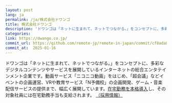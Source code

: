 ```yaml
---
layout: post
lang: ja
permalink: /ja/株式会社ドワンゴ
title: 株式会社ドワンゴ
description: 'ドワンゴは「ネットに生まれて、ネットでつながる。」をコンセプトに、多彩なデジタルコンテンツやサービスを展開しているインターネットの総合エンタテインメント企業です。動画サービス「ニコニコ動画」をはじめ、「超会議」などイベントの企画運営、VRや教育サービス「N予備校」の企画開発、ゲーム・音楽配信サービスの提供まで、幅広く展開しています。在宅勤務を本格導入し、その対象社員には在宅勤務手当も支給されます。 （採用情報）'
categories: 
link: https://dwango.co.jp/
commit_url: https://github.com/remote-jp/remote-in-japan/commit/cf8ada8eae0f29603e476cd235d4527e9ea268e4
commit_at:  2025-01-16
---
```


<p>ドワンゴは「ネットに生まれて、ネットでつながる。」をコンセプトに、多彩なデジタルコンテンツやサービスを展開しているインターネットの総合エンタテインメント企業です。動画サービス「ニコニコ動画」をはじめ、「超会議」などイベントの企画運営、VRや教育サービス「N予備校」の企画開発、ゲーム・音楽配信サービスの提供まで、幅広く展開しています。<a href="https://dwango.co.jp/news/press-release/2020/0629/news-353.html">在宅勤務を本格導入</a>し、その対象社員には在宅勤務手当も支給されます。 <a href="https://dwango.co.jp/recruit/#recruit">（採用情報）</a></p>
